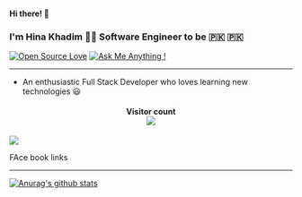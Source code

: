 #### Hi there! 👋

### I'm Hina Khadim 👩‍💻 Software Engineer to be 🇵🇰 🇵🇰

[![Open Source Love](https://badges.frapsoft.com/os/v2/open-source-150x25.png?v=103)]()
[![Ask Me Anything !](https://img.shields.io/badge/Ask%20me-anything-1abc9c.svg)]()

<hr style="height: 1px;">

- An enthusiastic Full Stack Developer who loves learning new technologies 😃

<h4 align="center"> 
  Visitor count<br>
  <img src="https://profile-counter.glitch.me/Hina-softwareEnginer/count.svg" />
</h4>

<img src="https://img.shields.io/badge/<badge>%20-%23<badge-color>.svg?&style=for-the-badge&logo=<badge>&logoColor=<logo-color>"/>

FAce book links
<hr style='height: 1px;' />


[![Anurag's github stats](https://github-readme-stats.vercel.app/api?username=Hina-softwareEngineer&show_icons=true&theme=radical)](https://github.com/Hina-softwareEngineer/github-readme-stats)
